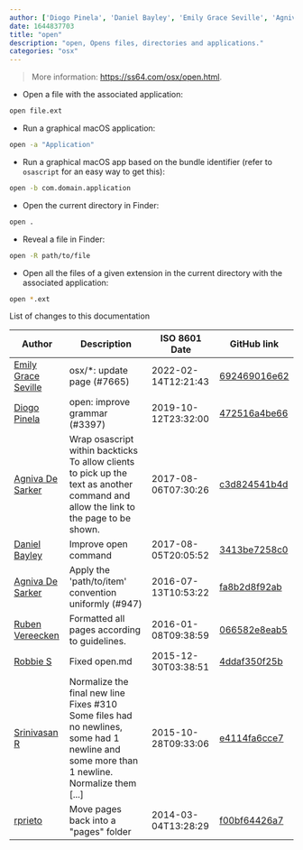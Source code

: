 ```yaml
---
author: ['Diogo Pinela', 'Daniel Bayley', 'Emily Grace Seville', 'Agniva De Sarker', 'rprieto', 'Srinivasan R', 'Robbie S', 'Ruben Vereecken']
date: 1644837703
title: "open"
description: "open, Opens files, directories and applications."
categories: "osx"
---
```

> More information: <https://ss64.com/osx/open.html>.

- Open a file with the associated application:

```bash
open file.ext
```

- Run a graphical macOS application:

```bash
open -a "Application"
```

- Run a graphical macOS app based on the bundle identifier (refer to `osascript` for an easy way to get this):

```bash
open -b com.domain.application
```

- Open the current directory in Finder:

```bash
open .
```

- Reveal a file in Finder:

```bash
open -R path/to/file
```

- Open all the files of a given extension in the current directory with the associated application:

```bash
open *.ext
```
List of changes to this documentation


Author | Description | ISO 8601 Date | GitHub link
------|-----|-----|-----
[Emily Grace Seville](mailto:emilyseville7cf@gmail.com) | osx/*: update page (#7665) | 2022-02-14T12:21:43 | [692469016e62](https://github.com/tldr-pages/tldr/commit/692469016e62d4410ec92a8f29272e447046a0d2)
[Diogo Pinela](mailto:diogoid7400@gmail.com) | open: improve grammar (#3397) | 2019-10-12T23:32:00 | [472516a4be66](https://github.com/tldr-pages/tldr/commit/472516a4be66623244112964f67bba8f0c382f45)
[Agniva De Sarker](mailto:agnivade@yahoo.co.in) | Wrap osascript within backticks To allow clients to pick up the text as another command and allow the link to the page to be shown. | 2017-08-06T07:30:26 | [c3d824541b4d](https://github.com/tldr-pages/tldr/commit/c3d824541b4d1cf8b8cd4c272576c54156daacf9)
[Daniel Bayley](mailto:daniel.bayley@me.com) | Improve open command | 2017-08-05T20:05:52 | [3413be7258c0](https://github.com/tldr-pages/tldr/commit/3413be7258c098dd439653c014d3a048f847474a)
[Agniva De Sarker](mailto:agnivade@yahoo.co.in) | Apply the 'path/to/item' convention uniformly (#947) | 2016-07-13T10:53:22 | [fa8b2d8f92ab](https://github.com/tldr-pages/tldr/commit/fa8b2d8f92abfcbea46036b8a30c129ac53abdcb)
[Ruben Vereecken](mailto:rubenvereecken@gmail.com) | Formatted all pages according to guidelines. | 2016-01-08T09:38:59 | [066582e8eab5](https://github.com/tldr-pages/tldr/commit/066582e8eab57bce9861cc8d379e158d61f1cc95)
[Robbie S](mailto:robbie@selwynsoftware.com) | Fixed open.md | 2015-12-30T03:38:51 | [4ddaf350f25b](https://github.com/tldr-pages/tldr/commit/4ddaf350f25be1fc2be72e4281b9ffc262b1a666)
[Srinivasan R](mailto:srinivasanr@gmail.com) | Normalize the final new line Fixes #310 Some files had no newlines, some had 1 newline and some more than 1 newline. Normalize them [...] | 2015-10-28T09:33:06 | [e4114fa6cce7](https://github.com/tldr-pages/tldr/commit/e4114fa6cce7339425809afef817b06e872d7ca7)
[rprieto](mailto:choicesmade@gmail.com) | Move pages back into a "pages" folder | 2014-03-04T13:28:29 | [f00bf64426a7](https://github.com/tldr-pages/tldr/commit/f00bf64426a792ee3aac792f9c0aec3f8b1eaa7d)

